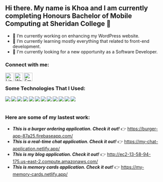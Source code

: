 ## Hi there. My name is Khoa and I am currently completing Honours Bachelor of Mobile Computing at Sheridan College 👋

- 🔭 I’m currently working on enhancing my WordPress website.
- 🌱 I’m currently learning mostly everything that related to front-end development.
- :eyes: I'm currently looking for a new opportunity as a Software Developer.

### Connect with me:

<a href="https://www.linkedin.com/in/khoa-to-57314210b/"><img align="left" alt="LinkedIn" width="27px" height="27px" src="https://cdn.jsdelivr.net/npm/simple-icons@v3/icons/linkedin.svg" /></a>
<a href="https://khoato2616.github.io/WordPress/"><img align="left" alt="Website" width="27px" height="27px" src="https://www.pngkit.com/png/detail/205-2055556_free-icons-png-web-icon-round-png.png" /></a>
<a href="mailto:khoato2616@gmail.com"><img align="left" alt="Email" width="27px" height="27px" src="https://i.pinimg.com/originals/8f/c3/7b/8fc37b74b608a622588fbaa361485f32.png" /></a>
<br/>

### Some Technologies That I Used:

<img align="left" src="https://img.icons8.com/officel/40/000000/react.png"/>
<img align="left" src="https://img.icons8.com/nolan/40/html-5.png"/>
<img align="left" src="https://img.icons8.com/color/40/000000/css-filetype.png"/>
<img align="left" src="https://img.icons8.com/color/40/000000/redux.png"/>
<img align="left" src="https://img.icons8.com/officel/40/000000/asp.png"/>
<img align="left" src="https://img.icons8.com/color/40/000000/bootstrap.png"/>
<img align="left" src="https://img.icons8.com/color/40/000000/firebase.png"/>
<img align="left" src="https://img.icons8.com/nolan/40/heroku.png"/>
<img align="left" src="https://img.icons8.com/color/40/000000/javascript.png"/>
<img align="left" src="https://img.icons8.com/color/40/000000/mongodb.png"/>
<img align="left" src="https://img.icons8.com/bubbles/40/000000/github.png"/>
<img align="left" src="https://img.icons8.com/fluent/40/000000/visual-studio-code-2019.png"/>
<br/><br/>

### Here are some of my lastest work:

- **_This is a burger ordering application. Check it out!_** :point_right:
  https://burger-app-87a25.firebaseapp.com/
- **_This is a real-time chat application. Check it out!_** :point_right:
  https://my-chat-application.netlify.app/
- **_This is my blog application. Check it out!_** :point_right:
  http://ec2-13-58-94-175.us-east-2.compute.amazonaws.com/
- **_This is memory cards application. Check it out!_** :point_right:
  https://my-memory-cards.netlify.app/
